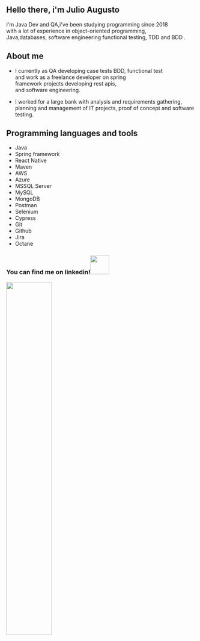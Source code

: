 
  ## Hello there, i'm Julio Augusto
  
  I'm Java Dev and QA,i've been studying programming since 2018<br>
  with a lot of experience in object-oriented programming,<br>
  Java,databases, software engineering functional testing, TDD and BDD .

## About me
  * I currently as QA developing case tests BDD, functional test<br>
    and work as a freelance developer on spring<br>
    framework projects developing rest apis,<br> 
    and software engineering.<br>
    
  * I worked for a large bank with analysis and requirements gathering,<br> 
    planning and management of IT projects, proof of concept and software testing.
  
  ## Programming languages and tools
  * Java 
  * Spring framework
  * React Native
  * Maven
  * AWS
  * Azure 
  * MSSQL Server
  * MySQL
  * MongoDB
  * Postman
  * Selenium
  * Cypress
  * Git
  * Github
  * Jira
  * Octane
  
   ### You can find me on linkedin!<a href="https://www.linkedin.com/in/julio-augusto-silva-a99308119/"><img src="https://media1.giphy.com/media/HQTYdpx1yhxWpugAi2/giphy.gif?cid=ecf05e475wvxroh7lso1o43rzmla6dixesq4ozeuow979u1j&rid=giphy.gif&ct=s" width=50> 
  </a>
   
  
  <div align="left">
  <img width="49%" src="https://github-readme-stats.vercel.app/api/top-langs/?username=augustojulio-code&layout=compact&langs_count=7&theme=tokyonight"/>
  </div>
  


  
  
 
